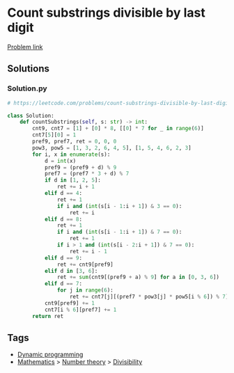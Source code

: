 # Count substrings divisible by last digit

[Problem link](https://leetcode.com/problems/count-substrings-divisible-by-last-digit/)

## Solutions


### Solution.py
```py
# https://leetcode.com/problems/count-substrings-divisible-by-last-digit/

class Solution:
    def countSubstrings(self, s: str) -> int:
        cnt9, cnt7 = [1] + [0] * 8, [[0] * 7 for _ in range(6)]
        cnt7[5][0] = 1
        pref9, pref7, ret = 0, 0, 0
        pow3, pow5 = [1, 3, 2, 6, 4, 5], [1, 5, 4, 6, 2, 3]
        for i, x in enumerate(s):
            d = int(x)
            pref9 = (pref9 + d) % 9
            pref7 = (pref7 * 3 + d) % 7
            if d in [1, 2, 5]:
                ret += i + 1
            elif d == 4:
                ret += 1
                if i and (int(s[i - 1:i + 1]) & 3 == 0):
                    ret += i
            elif d == 8:
                ret += 1
                if i and (int(s[i - 1:i + 1]) & 7 == 0):
                    ret += 1
                if i > 1 and (int(s[i - 2:i + 1]) & 7 == 0):
                    ret += i - 1
            elif d == 9:
                ret += cnt9[pref9]
            elif d in [3, 6]:
                ret += sum(cnt9[(pref9 + a) % 9] for a in [0, 3, 6])
            elif d == 7:
                for j in range(6):
                    ret += cnt7[j][(pref7 * pow3[j] * pow5[i % 6]) % 7]
            cnt9[pref9] += 1
            cnt7[i % 6][pref7] += 1
        return ret
```
## Tags

* [Dynamic programming](/Collections/dynamic-programming.md#dynamic-programming)
* [Mathematics](/Collections/mathematics.md#mathematics) > [Number theory](/Collections/mathematics.md#number-theory) > [Divisibility](/Collections/mathematics.md#divisibility)
